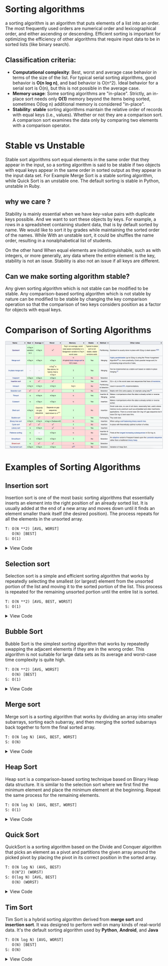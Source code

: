 # Sorting algorithms
a sorting algorithm is an algorithm that puts elements of a list into an order. The most frequently used orders are numerical order and lexicographical order, and either ascending or descending. Efficient sorting is important for optimizing the efficiency of other algorithms that require input data to be in sorted lists (like binary search).

## Classification criteria:

- **Computational complexity**: 
Best, worst and average case behavior in terms of the size of the list. For typical serial sorting algorithms, good behavior is **O(n log n)**, and bad behavior is O(n^2). Ideal behavior for a serial sort is O(n), but this is not possible in the average case.
- **Memory usage**: 
Some sorting algorithms are "in-place". Strictly, an in-place sort needs only **O(1)** memory beyond the items being sorted, sometimes O(log n) additional memory is considered "in-place".
- **Stability**: 
**stable** sorting algorithms maintain the relative order of records with equal keys (i.e., values). Whether or not they are a comparison sort. A comparison sort examines the data only by comparing two elements with a comparison operator.

# Stable vs Unstable
Stable sort algorithms sort equal elements in the same order that they appear in the input, so a sorting algorithm is said to be stable if two objects with equal keys appear in the same order in sorted output as they appear in the input data set. For Example Merge Sort is a stable sorting algorithm, while Quick Sort is an unstable one. The default sorting is stable in Python, unstable in Ruby.

## why we care ?
Stability is mainly essential when we have key-value pairs with duplicate keys possible. And we want to sort these objects by keys. For example, a rows in a spreadsheet containing student data, that is by default sorted by name. We would like to sort it by grades while maintaining the sorted order of the names. While With an unstable sort, it could be shuffles the name order, resulting in a nonalphabetical list of students.

On the other hand When equal elements are indistinguishable, such as with integers, or more generally, any data where the entire element is the key, stability is not an issue. Stability is also not an issue if all keys are different.

## Can we make sorting algorithm stable? 
Any given sorting algorithm which is not stable can be modified to be stable. Any comparison-based sorting algorithm which is not stable by nature can be modified to be stable by changing the key comparison operation so that the comparison of two keys considers position as a factor for objects with equal keys.

# Comparison of Sorting Algorithms
[![Comparison](Comparison-Sorting-Algorithms.png)](Comparison-Sorting-Algorithms.png)
<!-- [4-5] -->

# Examples of Sorting Algorithms

## Insertion sort
Insertion sort is one of the most basic sorting algorithms that essentially inserts 
an element into the right position of an already sorted list. It is usually added at the end 
of a new array and moves down until it finds an element smaller thank itself (the desired position). 
The process repeats for all the elements in the unsorted array.

```
T: O(N **2) [AVG, WORST] 
   O(N) [BEST] 
S: O(1) 
```
<details>
<summary> View Code </summary>

```python
def insertion_sort(array: list) -> list:
    for index, number in enumerate(array):
        for index_2, number_2 in enumerate(array[:index]):
            if number < number_2:
                array[index], array[index_2] = array[index_2], array[index]

    return array
```
</details>

## Selection sort
Selection sort is a simple and efficient sorting algorithm that works by repeatedly selecting the smallest 
(or largest) element from the unsorted portion of the list and moving it to the sorted portion of the list. 
This process is repeated for the remaining unsorted portion until the entire list is sorted. 

```
T: O(N **2) [AVG, BEST, WORST]
S: O(1)
```
<details>
<summary> View Code </summary>

```python
def selection_sort(array: list) -> list:
    for index in range(len(array)):
        minimum_index = index
        for index_, number in enumerate(array[index:], start=index):
            if number < array[minimum_index]:
                minimum_index = index_

        array[minimum_index], array[index] = array[index], array[minimum_index]

    return array
```
</details>


## Bubble Sort
Bubble Sort is the simplest sorting algorithm that works by repeatedly swapping the adjacent elements 
if they are in the wrong order. This algorithm is not suitable for large data sets as its average and 
worst-case time complexity is quite high.

```
T: O(N **2) [AVG, WORST]
   O(N) [BEST]
S: O(1)
```
<details>
<summary> View Code </summary>

```python
def bubble_sort(array: list) -> list:
    for _ in array:
        for index, _ in enumerate(array[:-1]):
            if array[index] > array[index + 1]:
                array[index], array[index + 1] = array[index + 1], array[index]

    return array
```
</details>


## Merge sort
Merge sort is a sorting algorithm that works by dividing an array into smaller subarrays, 
sorting each subarray, and then merging the sorted subarrays back together to form the final sorted array.

```
T: O(N log N) [AVG, BEST, WORST]
S: O(N)
```

<details>
<summary> View Code </summary>

```python
def merge(array_1: deque, array_2: deque) -> list:
    result = []
    while array_1 and array_2:
        if array_1[0] < array_2[0]:
            result.append(array_1.popleft())
        else:
            result.append(array_2.popleft())

    # Append any remaining elements
    result.extend(array_1)
    result.extend(array_2)

    return result


def merge_sort(array: list) -> list:
    if len(array) <= 1:
        return array

    middle = len(array) // 2
    left = merge_sort(array[:middle])
    right = merge_sort(array[middle:])

    return merge(deque(left), deque(right))
```
</details>

<!-- TODO Code Embedding, > Try github refrence -->
<!-- TODO Heap Sort -->

## Heap Sort
Heap sort is a comparison-based sorting technique based on Binary Heap data structure. 
It is similar to the selection sort where we first find the minimum element and place 
the minimum element at the beginning. Repeat the same process for the remaining elements.

```
T: O(N log N) [AVG, BEST, WORST]
S: O(1)
```
<details>
<summary> View Code </summary>

```python
def heap_sort(array: list) -> list:
    heap = PriorityQueue()
    for number in array:
        heap.put(number)

    return [heap.get() 
            for _ in range(len(array))]
```
</details>

## Quick Sort
QuickSort is a sorting algorithm based on the Divide and Conquer algorithm that picks an element 
as a pivot and partitions the given array around the picked pivot by placing the pivot in its correct 
position in the sorted array.

```
T: O(N log N) (AVG, BEST)
   O(N^2) (WORST)
S: O(log N) [AVG, BEST]
   O(N) (WORST)
```
<details>
<summary> View Code </summary>

```python
def quick_sort(array: list) -> list:
    if len(array) < 2:
        return array

    pivot_index = len(array) // 2

    left, right = partition(array, array[pivot_index])
    array = quick_sort(left) + [array[pivot_index]] + quick_sort(right)

    return array


def partition(array: list[int], pivot: int) -> tuple[list[int]]:
    left = []
    right = []

    for number in array:
        if number < pivot:
            left.append(number)
        elif number > pivot:
            right.append(number)
    return left, right
```
</details>


## Tim Sort
Tim Sort is a hybrid sorting algorithm derived from **merge sort** and **insertion sort**. It was designed to perform well on many kinds of real-world data. It's the default sorting algorithm used by **Python**, **Android**, and **Java**

```
T: O(N log N) [AVG, WORST]
   O(N) [BEST]
S: O(N)
```

<details>
<summary> View Code </summary>

```python
from insertion_sort import insertion_sort


def merge(array_1, array_2):
    result = []
    while array_1 or array_2:
        if array_1 and not array_2:
            result += array_1
            return result
        if array_2 and not array_1:
            result += array_2
            return result

        if array_1[0] < array_2[0]:
            result.append(array_1.pop(0))
        else:
            result.append(array_2.pop(0))

    return result


def tim_sort(array: list, run_size: int = 4) -> list:
    def separate(array):
        if len(array) > run_size:
            mid = len(array) // 2
            array_2 = array[mid:]
            array_1 = array[:mid]

            array_1 = separate(array_1)
            array_2 = separate(array_2)

            array = merge(array_1, array_2)
            return array

        return insertion_sort(array)

    return separate(array)
```
</details>
